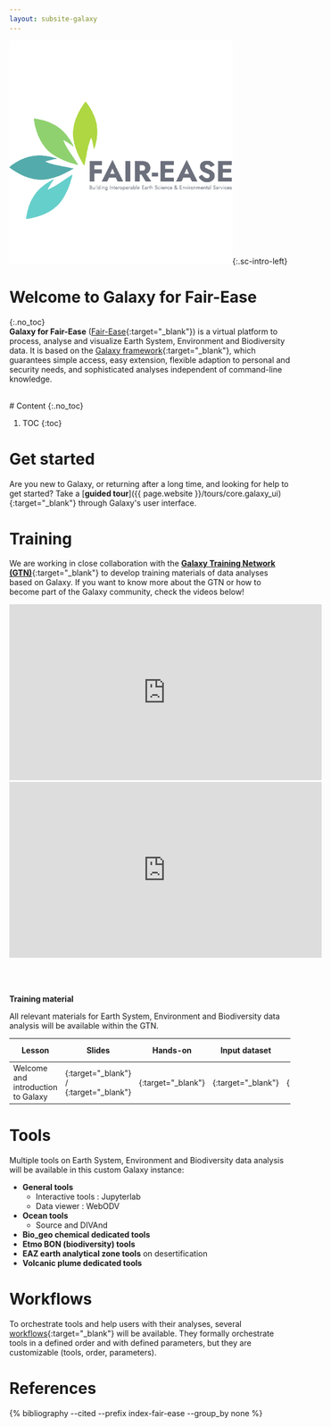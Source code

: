 ```yaml
---
layout: subsite-galaxy
---
```


![Fair-Ease on Galaxy](/assets/media/logo_fair_ease.png){:.sc-intro-left}

# Welcome to Galaxy for Fair-Ease
{:.no_toc}
<br>
**Galaxy for Fair-Ease** ([Fair-Ease](https://fairease.eu/){:target="_blank"}) is a virtual platform to process, analyse and visualize Earth System, Environment and Biodiversity data. It is based on the [Galaxy framework](https://galaxyproject.org){:target="_blank"}, which guarantees simple access, easy extension, flexible adaption to personal and security needs, and sophisticated analyses independent of command-line knowledge.

<br>
# Content
{:.no_toc}

1. TOC
{:toc}


# Get started

Are you new to Galaxy, or returning after a long time, and looking for help to get started? Take a [__guided tour__]({{ page.website }}/tours/core.galaxy_ui){:target="_blank"} through Galaxy's user interface.


# Training

We are working in close collaboration with the [__Galaxy Training Network (GTN)__](https://training.galaxyproject.org){:target="_blank"} to develop training materials of data analyses based on Galaxy. If you want to know more about the GTN or how to become part of the Galaxy community, check the videos below!

<iframe width="560" height="315"
src="https://www.youtube.com/embed/lDqWxzWNk1k"
title="YouTube video player"
frameborder="0"
allow="accelerometer; autoplay; clipboard-write; encrypted-media; gyroscope; picture-in-picture"
allowfullscreen>
</iframe>

<iframe width="560" height="315"
src="https://www.youtube.com/embed/-1MPdxmRs8U"
title="YouTube video player"
frameborder="0"
allow="accelerometer; autoplay; clipboard-write; encrypted-media; gyroscope; picture-in-picture"
allowfullscreen></iframe>

<br><br>

**Training material**

All relevant materials for Earth System, Environment and Biodiversity data analysis will be available within the GTN.

Lesson | Slides | Hands-on | Input dataset | Workflows | Galaxy History
--- | --- | --- | --- | --- | ---
Welcome and introduction to Galaxy | [<i class="fa fa-slideshare" aria-hidden="true"></i>](https://training.galaxyproject.org/topics/introduction/tutorials/galaxy-intro-short/slides.html){:target="_blank"} / [<i class="fa fa-video-camera" aria-hidden="true"></i>](https://training.galaxyproject.org/videos/watch.html?v=introduction/tutorials/galaxy-intro-short/slides){:target="_blank"} | [<i class="fa fa-laptop" aria-hidden="true"></i>](https://training.galaxyproject.org/training-material/topics/introduction/tutorials/galaxy-intro-short/tutorial.html){:target="_blank"} | [<i class="fa fa-files-o" aria-hidden="true"></i>](https://doi.org/10.5281/zenodo.582600){:target="_blank"} | [<i class="fa fa-share-alt" aria-hidden="true"></i>](https://training.galaxyproject.org/training-material/topics/introduction/tutorials/galaxy-intro-short/workflows/){:target="_blank"} |

# Tools

Multiple tools on Earth System, Environment and Biodiversity data analysis will be available in this custom Galaxy instance:

- **General tools**
    - Interactive tools : Jupyterlab
    - Data viewer : WebODV
- **Ocean tools**
    - Source and DIVAnd
- **Bio_geo chemical dedicated tools**
- **Etmo BON (biodiversity) tools**
- **EAZ earth analytical zone tools** on desertification
- **Volcanic plume dedicated tools**

# Workflows

To orchestrate tools and help users with their analyses, several [workflows](https://galaxyproject.org/learn/advanced-workflow/){:target="_blank"} will be available. They formally orchestrate tools in a defined order and with defined parameters, but they are customizable (tools, order, parameters).


# References

{% bibliography --cited --prefix index-fair-ease --group_by none %}
